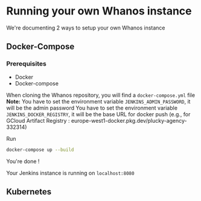 # Running your own Whanos instance

We're documenting 2 ways to setup your own Whanos instance

## Docker-Compose

### Prerequisites
 - Docker
 - Docker-compose
  

When cloning the Whanos repository, you will find a `docker-compose.yml` file 
**Note:** 
You have to set the environment variable `JENKINS_ADMIN_PASSWORD`, it will be the admin password 
You have to set the environment variable `JENKINS_DOCKER_REGISTRY`, it will be the base URL for docker push (e.g., for GCloud Artifact Registry : europe-west1-docker.pkg.dev/plucky-agency-332314)

Run
```bash
docker-compose up --build
``` 
You're done !

Your Jenkins instance is running on `localhost:8080`

## Kubernetes

